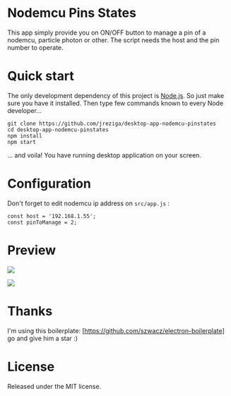 Nodemcu Pins States
=======================
This app simply provide you on ON/OFF button to manage a pin of a nodemcu, particle photon or other. The script needs the host and the pin number to operate.

# Quick start
The only development dependency of this project is [Node.js](https://nodejs.org). So just make sure you have it installed.
Then type few commands known to every Node developer...
```
git clone https://github.com/jreziga/desktop-app-nodemcu-pinstates
cd desktop-app-nodemcu-pinstates
npm install
npm start
```
... and voila! You have running desktop application on your screen.

# Configuration

Don't forget to edit nodemcu ip address on `src/app.js` :
```
const host = '192.168.1.55';
const pinToManage = 2;
```

# Preview

![](http://puu.sh/qRKkv/2ba65fd16a.jpg)

![](http://puu.sh/qRKlU/6fcb761ccd.png)

# Thanks

I'm using this boilerplate: [https://github.com/szwacz/electron-boilerplate] go and give him a star :)


# License

Released under the MIT license.

